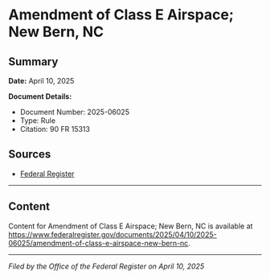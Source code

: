# Amendment of Class E Airspace; New Bern, NC

## Summary

**Date:** April 10, 2025

**Document Details:**
- Document Number: 2025-06025
- Type: Rule
- Citation: 90 FR 15313

## Sources
- [Federal Register](https://www.federalregister.gov/documents/2025/04/10/2025-06025/amendment-of-class-e-airspace-new-bern-nc)

---

## Content

Content for Amendment of Class E Airspace; New Bern, NC is available at https://www.federalregister.gov/documents/2025/04/10/2025-06025/amendment-of-class-e-airspace-new-bern-nc.

---

*Filed by the Office of the Federal Register on April 10, 2025*
